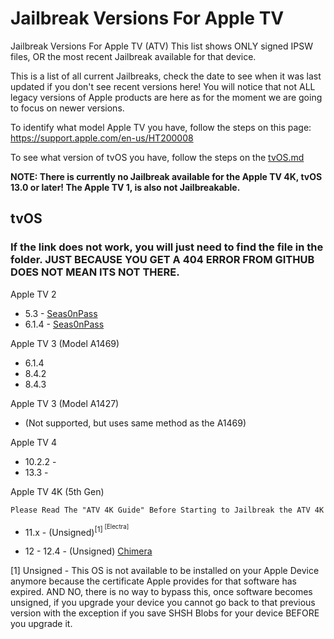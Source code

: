 # Jailbreak Versions For Apple TV

Jailbreak Versions For Apple TV (ATV)
This list shows ONLY signed IPSW files, OR the most recent Jailbreak available for that device.

This is a list of all current Jailbreaks, check the date to see when it was last updated if you don't see recent versions here! You will notice that not ALL legacy versions of Apple products are here as for the moment we are going to focus on newer versions.

To identify what model Apple TV you have, follow the steps on this page: https://support.apple.com/en-us/HT200008

To see what version of tvOS you have, follow the steps on the [tvOS.md](https://github.com/philip1077/howtojailbreak)

**NOTE: There is currently no Jailbreak available for the Apple TV 4K, tvOS 13.0 or later! The Apple TV 1, is also not Jailbreakable.**

## tvOS

### If the link does not work, you will just need to find the file in the folder. JUST BECAUSE YOU GET A 404 ERROR FROM GITHUB DOES NOT MEAN ITS NOT THERE.

Apple TV 2

- 5.3 - [Seas0nPass](https://github.com/philip1077/howtojailbreak/tree/master/Apple%20TV/Apple%20TV%202)
- 6.1.4 - [Seas0nPass](https://github.com/philip1077/howtojailbreak/tree/master/Apple%20TV/Apple%20TV%202)


Apple TV 3 (Model A1469)

- 6.1.4
- 8.4.2
- 8.4.3


Apple TV 3 (Model A1427)

- (Not supported, but uses same method as the A1469)


Apple TV 4

- 10.2.2 -
- 13.3 -


Apple TV 4K (5th Gen)

`Please Read The "ATV 4K Guide" Before Starting to Jailbreak the ATV 4K`
- 11.x - (Unsigned)<sup>[1]<sup> [Electra]

- 12 - 12.4 - (Unsigned) [Chimera](https://github.com/philip1077/howtojailbreak/blob/master/Apple%20TV/Apple%20TV%204K/12.2-12.4%20ATV%204K%20Chimera.md)

[1] Unsigned - This OS is not available to be installed on your Apple Device anymore because the certificate Apple provides for that software has expired. AND NO, there is no way to bypass this, once software becomes unsigned, if you upgrade your device you cannot go back to that previous version with the exception if you save SHSH Blobs for your device BEFORE you upgrade it.
